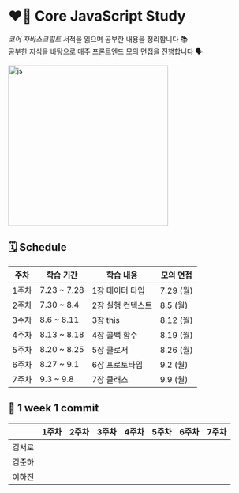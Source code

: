 # ❤️‍🔥 Core JavaScript Study
*코어 자바스크립트* 서적을 읽으며 공부한 내용을 정리합니다 📚  
공부한 지식을 바탕으로 매주 프론트엔드 모의 면접을 진행합니다 🗣️  

<img width="324" alt="js" src="https://github.com/user-attachments/assets/d445b24e-e10e-4324-a4a8-81b58ed70118">

## 🗓️ Schedule
|주차|학습 기간|학습 내용|모의 면접|
|--|--|--|--|
|1주차|7.23 ~ 7.28|1장 데이터 타입|7.29 (월)|
|2주차|7.30 ~ 8.4|2장 실행 컨텍스트|8.5 (월)|
|3주차|8.6 ~ 8.11|3장 this|8.12 (월)|
|4주차|8.13 ~ 8.18|4장 콜백 함수|8.19 (월)|
|5주차|8.20 ~ 8.25|5장 클로저|8.26 (월)|
|6주차|8.27 ~ 9.1|6장 프로토타입|9.2 (월)|
|7주차|9.3 ~ 9.8|7장 클래스|9.9 (월)|

## 📝 1 week 1 commit
| |1주차|2주차|3주차|4주차|5주차|6주차|7주차|
|--|--|--|--|--|--|--|--|
|김서로| | | | | | | |
|김준하| | | | | | | |
|이하진| | | | | | | |
